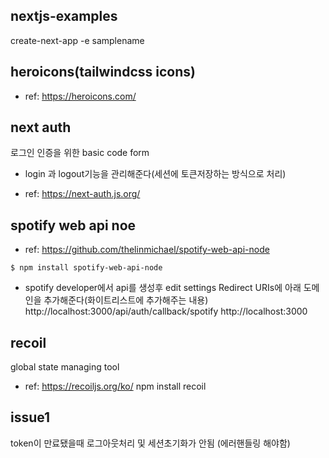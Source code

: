 ## nextjs-examples

create-next-app -e samplename

## heroicons(tailwindcss icons)

- ref: https://heroicons.com/

## next auth

로그인 인증을 위한 basic code form

- login 과 logout기능을 관리해준다(세션에 토큰저장하는 방식으로 처리)

- ref: https://next-auth.js.org/

## spotify web api noe

- ref: https://github.com/thelinmichael/spotify-web-api-node

```
$ npm install spotify-web-api-node
```

- spotify developer에서 api를 생성후 edit settings
  Redirect URIs에 아래 도메인을 추가해준다(화이트리스트에 추가해주는 내용)
  http://localhost:3000/api/auth/callback/spotify
  http://localhost:3000

## recoil

global state managing tool

- ref: https://recoiljs.org/ko/
  npm install recoil

## issue1

token이 만료됐을때 로그아웃처리 및 세션초기화가 안됨 (에러핸들링 해야함)
